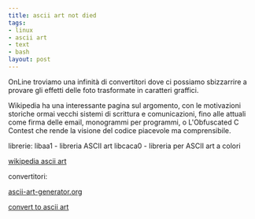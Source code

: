 ```yaml
---
title: ascii art not died
tags:
- linux
- ascii art
- text
- bash
layout: post
---
```


OnLine  troviamo una infinità di convertitori dove ci possiamo sbizzarrire a provare  gli effetti delle foto trasformate in caratteri graffici.

Wikipedia ha una interessante pagina sul argomento, con le motivazioni storiche ormai vecchi sistemi di scrittura e comunicazioni, fino alle attuali come firma delle email, monogrammi per programmi, o L'Obfuscated C Contest che rende la visione del codice piacevole ma comprensibile.

librerie:
libaa1 - libreria ASCII art
libcaca0 - libreria per ASCII art a colori


[wikipedia ascii art](https://it.wikipedia.org/wiki/ASCII_art)


convertitori:

[ascii-art-generator.org](http://www.ascii-art-generator.org/)

[convert to ascii art](https://www.text-image.com/convert/ascii.html)
<pre>
<div id="mattarella" style="font-size: 3px;"> </div>
<div id="asinelli" style="font-size: 3px;"> </div>
</pre>
<script>$("#asinelli").load("{{site.baseurl}}/assets/resources/asinelli.txt"); </script>
<script>$("#mattarella").load("{{site.baseurl}}/assets/resources/mattarella.txt"); </script>

